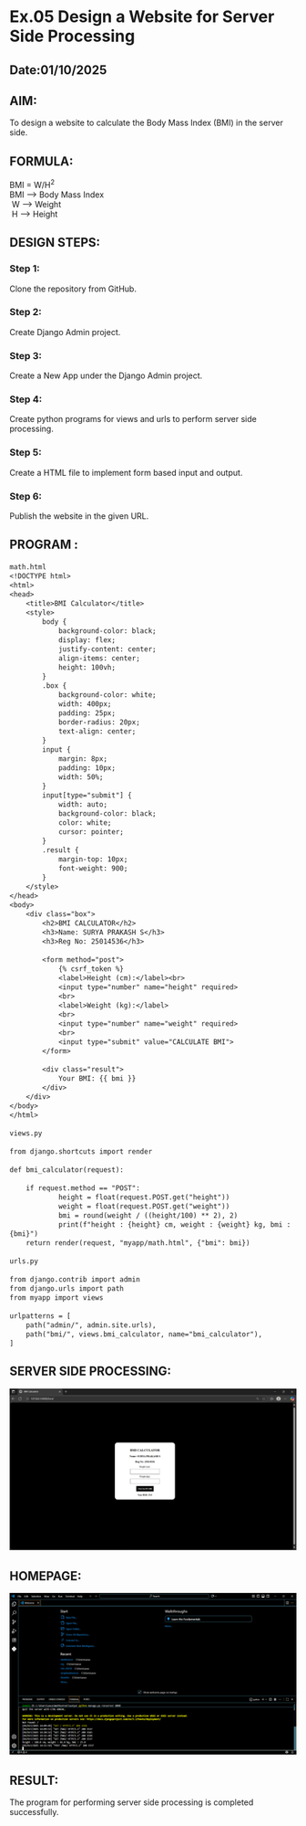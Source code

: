 # Ex.05 Design a Website for Server Side Processing
## Date:01/10/2025

## AIM:
To design a website to calculate the Body Mass Index (BMI) in the server side. 


## FORMULA:
BMI = W/H<sup>2</sup>
<br> BMI --> Body Mass Index
<br> W --> Weight 
<br> H --> Height

## DESIGN STEPS:

### Step 1:
Clone the repository from GitHub.

### Step 2:
Create Django Admin project.

### Step 3:
Create a New App under the Django Admin project.

### Step 4:
Create python programs for views and urls to perform server side processing.

### Step 5:
Create a HTML file to implement form based input and output.

### Step 6:
Publish the website in the given URL.

## PROGRAM :
```
math.html
<!DOCTYPE html>
<html>
<head>
    <title>BMI Calculator</title>
    <style>
        body {
            background-color: black;
            display: flex;
            justify-content: center;
            align-items: center;
            height: 100vh;
        }
        .box {
            background-color: white;
            width: 400px;
            padding: 25px;
            border-radius: 20px;
            text-align: center;
        }
        input {
            margin: 8px;
            padding: 10px;
            width: 50%;
        }
        input[type="submit"] {
            width: auto;
            background-color: black;
            color: white;
            cursor: pointer;
        }
        .result {
            margin-top: 10px;
            font-weight: 900;
        }
    </style>
</head>
<body>
    <div class="box">
        <h2>BMI CALCULATOR</h2>
        <h3>Name: SURYA PRAKASH S</h3>
        <h3>Reg No: 25014536</h3>

        <form method="post">
            {% csrf_token %}
            <label>Height (cm):</label><br>
            <input type="number" name="height" required>
            <br>
            <label>Weight (kg):</label>
            <br>
            <input type="number" name="weight" required>
            <br>
            <input type="submit" value="CALCULATE BMI">
        </form>
        
        <div class="result">
            Your BMI: {{ bmi }}
        </div>
    </div>
</body>
</html>

views.py

from django.shortcuts import render

def bmi_calculator(request):

    if request.method == "POST":
            height = float(request.POST.get("height"))
            weight = float(request.POST.get("weight"))
            bmi = round(weight / ((height/100) ** 2), 2)
            print(f"height : {height} cm, weight : {weight} kg, bmi : {bmi}")
    return render(request, "myapp/math.html", {"bmi": bmi})

urls.py

from django.contrib import admin
from django.urls import path
from myapp import views

urlpatterns = [
    path("admin/", admin.site.urls),
    path("bmi/", views.bmi_calculator, name="bmi_calculator"),
]

```

## SERVER SIDE PROCESSING:
![alt text](<Screenshot (31).png>)

## HOMEPAGE:
![alt text](<Screenshot (32).png>)

## RESULT:
The program for performing server side processing is completed successfully.
